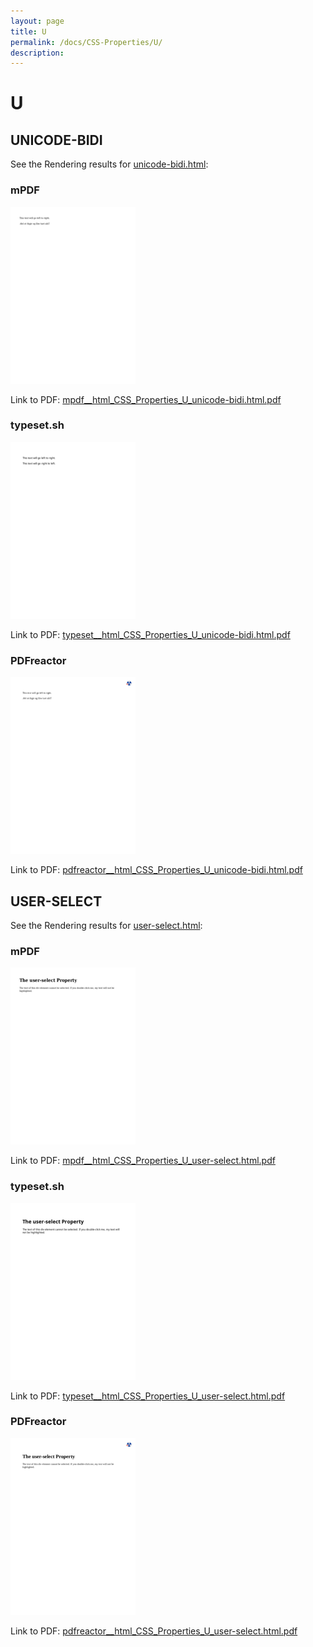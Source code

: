 ```yaml
---
layout: page
title: U
permalink: /docs/CSS-Properties/U/
description: 
---
```


# U



## UNICODE-BIDI

See the Rendering results for [unicode-bidi.html](/html/CSS%20Properties/U/unicode-bidi.html):

### mPDF
![](mpdf__html_CSS_Properties_U_unicode-bidi.html.png) 

Link to PDF: [mpdf__html_CSS_Properties_U_unicode-bidi.html.pdf](mpdf__html_CSS_Properties_U_unicode-bidi.html.pdf)

### typeset.sh
![](typeset__html_CSS_Properties_U_unicode-bidi.html.png) 

Link to PDF: [typeset__html_CSS_Properties_U_unicode-bidi.html.pdf](typeset__html_CSS_Properties_U_unicode-bidi.html.pdf)

### PDFreactor
![](pdfreactor__html_CSS_Properties_U_unicode-bidi.html.png) 

Link to PDF: [pdfreactor__html_CSS_Properties_U_unicode-bidi.html.pdf](pdfreactor__html_CSS_Properties_U_unicode-bidi.html.pdf)

## USER-SELECT

See the Rendering results for [user-select.html](/html/CSS%20Properties/U/user-select.html):

### mPDF
![](mpdf__html_CSS_Properties_U_user-select.html.png) 

Link to PDF: [mpdf__html_CSS_Properties_U_user-select.html.pdf](mpdf__html_CSS_Properties_U_user-select.html.pdf)

### typeset.sh
![](typeset__html_CSS_Properties_U_user-select.html.png) 

Link to PDF: [typeset__html_CSS_Properties_U_user-select.html.pdf](typeset__html_CSS_Properties_U_user-select.html.pdf)

### PDFreactor
![](pdfreactor__html_CSS_Properties_U_user-select.html.png) 

Link to PDF: [pdfreactor__html_CSS_Properties_U_user-select.html.pdf](pdfreactor__html_CSS_Properties_U_user-select.html.pdf)


